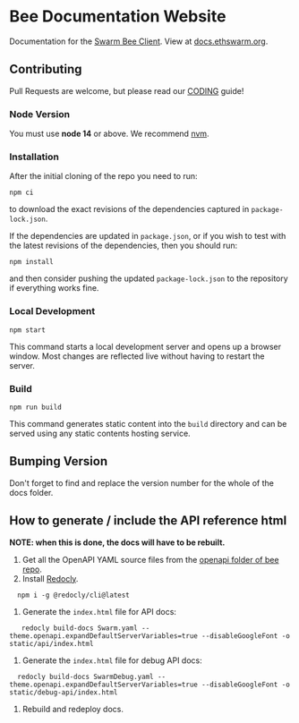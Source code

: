 # Bee Documentation Website

Documentation for the [Swarm Bee Client](https://github.com/ethersphere/bee). View at [docs.ethswarm.org](https://docs.ethswarm.org).

## Contributing

Pull Requests are welcome, but please read our [CODING](CODING.md) guide!

### Node Version

You must use **node 14** or above. We recommend [nvm](https://github.com/nvm-sh/nvm).

### Installation

After the initial cloning of the repo you need to run:

```
npm ci
```

to download the exact revisions of the dependencies captured in
`package-lock.json`.

If the dependencies are updated in `package.json`, or if you wish to
test with the latest revisions of the dependencies, then you should
run:

```
npm install
```

and then consider pushing the updated `package-lock.json` to the
repository if everything works fine.

### Local Development

```
npm start
```

This command starts a local development server and opens up a browser
window. Most changes are reflected live without having to restart the
server.

### Build

```
npm run build
```

This command generates static content into the `build` directory and can be served using any static contents hosting service.

## Bumping Version

Don't forget to find and replace the version number for the whole of the docs folder. 

## How to generate / include the API reference html

**NOTE: when this is done, the docs will have to be rebuilt.**

1. Get all the OpenAPI YAML source files from the [openapi folder of bee repo](https://github.com/ethersphere/bee/tree/master/openapi).
1. Install [Redocly](https://redocly.com/docs/cli/installation/).
  ```
    npm i -g @redocly/cli@latest
  ```
1. Generate the `index.html` file for API docs: 
 ```
    redocly build-docs Swarm.yaml --theme.openapi.expandDefaultServerVariables=true --disableGoogleFont -o static/api/index.html
  ```
1. Generate the `index.html` file for debug API docs: 
  ```
    redocly build-docs SwarmDebug.yaml --theme.openapi.expandDefaultServerVariables=true --disableGoogleFont -o static/debug-api/index.html
  ```
1. Rebuild and redeploy docs.
